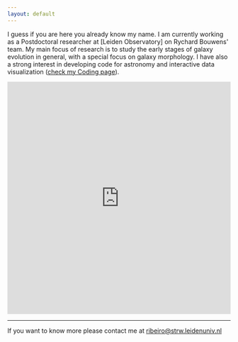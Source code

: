 ```yaml
---
layout: default
---
```


 I guess if you are here you already know my name. I am currently working as a Postdoctoral researcher at [Leiden Observatory] on Rychard Bouwens' team. My main focus of research is to study the early stages of galaxy evolution in general, with a special focus on galaxy morphology. I have also a strong interest in developing code for astronomy and interactive data  visualization ([check my Coding page](developed-codes)).

<iframe id="igraph" scrolling="no" style="border:none;" seamless="seamless" src="https://afonsov.github.io/abstract_topic.html" height="525" width="100%"></iframe>

* * *
 If you want to know more please
contact me at [ribeiro@strw.leidenuniv.nl](mailto:ribeiro@strw.leidenuniv.nl)
